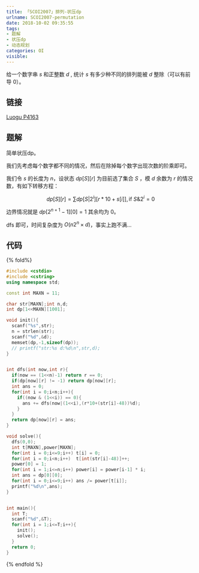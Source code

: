 ```yaml
---
title: 「SCOI2007」排列-状压dp
urlname: SCOI2007-permutation
date: 2018-10-02 09:35:55
tags:
- 题解
- 状压dp
- 动态规划
categories: OI
visible:
---
```


给一个数字串 $s$ 和正整数 $d$ , 统计 $s$ 有多少种不同的排列能被 $d$ 整除（可以有前导 $0$）。

<!-- more -->

## 链接
[Luogu P4163](https://www.luogu.org/problemnew/show/P4163)

## 题解

简单状压dp。

我们先考虑每个数字都不同的情况，然后在除掉每个数字出现次数的阶乘即可。

我们令 $s$ 的长度为 $n$，设状态 $dp[S][r]$ 为目前选了集合 $S$ ，模 $d$ 余数为 $r$ 的情况数，有如下转移方程：

$$
dp[S][r] = \sum dp[S | 2^i][r*10 + s[i]],\text{if } S \& 2^i = 0 
$$

边界情况就是 $dp[2^{n+1}-1][0] = 1$ 其余均为 $0$。

$\text{dfs}$ 即可，时间复杂度为 $O(n2^n \times d)$，事实上跑不满...

## 代码

{% fold%}
```cpp
#include <cstdio>
#include <cstring>
using namespace std;

const int MAXN = 11;

char str[MAXN];int n,d;
int dp[1<<MAXN][1001];

void init(){
  scanf("%s",str);
  n = strlen(str);
  scanf("%d",&d);
  memset(dp,-1,sizeof(dp));
  // printf("str:%s d:%d\n",str,d);
}


int dfs(int now,int r){
  if(now == (1<<n)-1) return r == 0;
  if(dp[now][r] != -1) return dp[now][r];
  int ans = 0;
  for(int i = 0;i<n;i++){
    if((now & (1<<i)) == 0){
      ans += dfs(now|(1<<i),(r*10+(str[i]-48))%d);
    }
  }
  return dp[now][r] = ans;
}

void solve(){
  dfs(0,0);
  int t[MAXN],power[MAXN];
  for(int i = 0;i<=9;i++) t[i] = 0;
  for(int i = 0;i<n;i++)  t[int(str[i]-48)]++;
  power[0] = 1;
  for(int i = 1;i<=n;i++) power[i] = power[i-1] * i;
  int ans = dp[0][0];
  for(int i = 0;i<=9;i++) ans /= power[t[i]];
  printf("%d\n",ans);
}


int main(){
  int T;
  scanf("%d",&T);
  for(int i = 1;i<=T;i++){
    init();
    solve();
  }
  return 0;
}
```
{% endfold %}